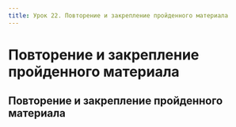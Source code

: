 ```yaml
---
title: Урок 22. Повторение и закрепление пройденного материала
---
```


# Повторение и закрепление пройденного материала

## Повторение и закрепление пройденного материала